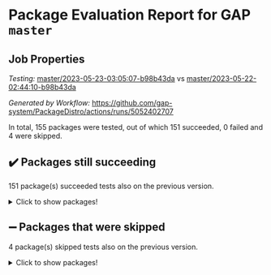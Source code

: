 # Package Evaluation Report for GAP `master`

## Job Properties

*Testing:* [master/2023-05-23-03:05:07-b98b43da](https://github.com/gap-system/PackageDistro/blob/data/reports/master/2023-05-23-03:05:07-b98b43da) vs [master/2023-05-22-02:44:10-b98b43da](https://github.com/gap-system/PackageDistro/blob/data/reports/master/2023-05-22-02:44:10-b98b43da)

*Generated by Workflow:* https://github.com/gap-system/PackageDistro/actions/runs/5052402707

In total, 155 packages were tested, out of which 151 succeeded, 0 failed and 4 were skipped.

## :heavy_check_mark: Packages still succeeding

151 package(s) succeeded tests also on the previous version.
<details><summary>Click to show packages!</summary>

- 4ti2interface 2023.02-04 [(success)](https://github.com/gap-system/PackageDistro/actions/runs/5052402707/jobs/9065540712)
- ace 5.6.2 [(success)](https://github.com/gap-system/PackageDistro/actions/runs/5052402707/jobs/9065540778)
- aclib 1.3.2 [(success)](https://github.com/gap-system/PackageDistro/actions/runs/5052402707/jobs/9065540824)
- agt 0.3.1 [(success)](https://github.com/gap-system/PackageDistro/actions/runs/5052402707/jobs/9065540879)
- alnuth 3.2.1 [(success)](https://github.com/gap-system/PackageDistro/actions/runs/5052402707/jobs/9065540934)
- anupq 3.3.0 [(success)](https://github.com/gap-system/PackageDistro/actions/runs/5052402707/jobs/9065540984)
- atlasrep 2.1.6 [(success)](https://github.com/gap-system/PackageDistro/actions/runs/5052402707/jobs/9065541036)
- autodoc 2022.10.20 [(success)](https://github.com/gap-system/PackageDistro/actions/runs/5052402707/jobs/9065541103)
- automata 1.15 [(success)](https://github.com/gap-system/PackageDistro/actions/runs/5052402707/jobs/9065541165)
- automgrp 1.3.2 [(success)](https://github.com/gap-system/PackageDistro/actions/runs/5052402707/jobs/9065541234)
- autpgrp 1.11 [(success)](https://github.com/gap-system/PackageDistro/actions/runs/5052402707/jobs/9065541302)
- cap 2023.05-11 [(success)](https://github.com/gap-system/PackageDistro/actions/runs/5052402707/jobs/9065541366)
- caratinterface 2.3.5 [(success)](https://github.com/gap-system/PackageDistro/actions/runs/5052402707/jobs/9065541436)
- cddinterface 2022.11.01 [(success)](https://github.com/gap-system/PackageDistro/actions/runs/5052402707/jobs/9065541505)
- circle 1.6.6 [(success)](https://github.com/gap-system/PackageDistro/actions/runs/5052402707/jobs/9065541583)
- classicpres 1.22 [(success)](https://github.com/gap-system/PackageDistro/actions/runs/5052402707/jobs/9065541650)
- cohomolo 1.6.11 [(success)](https://github.com/gap-system/PackageDistro/actions/runs/5052402707/jobs/9065541732)
- congruence 1.2.5 [(success)](https://github.com/gap-system/PackageDistro/actions/runs/5052402707/jobs/9065541822)
- corelg 1.56 [(success)](https://github.com/gap-system/PackageDistro/actions/runs/5052402707/jobs/9065541889)
- crime 1.6 [(success)](https://github.com/gap-system/PackageDistro/actions/runs/5052402707/jobs/9065541957)
- crisp 1.4.6 [(success)](https://github.com/gap-system/PackageDistro/actions/runs/5052402707/jobs/9065542039)
- crypting 0.10.4 [(success)](https://github.com/gap-system/PackageDistro/actions/runs/5052402707/jobs/9065542115)
- cryst 4.1.26 [(success)](https://github.com/gap-system/PackageDistro/actions/runs/5052402707/jobs/9065542207)
- crystcat 1.1.10 [(success)](https://github.com/gap-system/PackageDistro/actions/runs/5052402707/jobs/9065542292)
- ctbllib 1.3.6 [(success)](https://github.com/gap-system/PackageDistro/actions/runs/5052402707/jobs/9065542369)
- cubefree 1.19 [(success)](https://github.com/gap-system/PackageDistro/actions/runs/5052402707/jobs/9065542435)
- curlinterface 2.3.2 [(success)](https://github.com/gap-system/PackageDistro/actions/runs/5052402707/jobs/9065542521)
- cvec 2.8.1 [(success)](https://github.com/gap-system/PackageDistro/actions/runs/5052402707/jobs/9065542580)
- datastructures 0.3.0 [(success)](https://github.com/gap-system/PackageDistro/actions/runs/5052402707/jobs/9065542650)
- deepthought 1.0.6 [(success)](https://github.com/gap-system/PackageDistro/actions/runs/5052402707/jobs/9065542710)
- design 1.8 [(success)](https://github.com/gap-system/PackageDistro/actions/runs/5052402707/jobs/9065542777)
- difsets 2.3.1 [(success)](https://github.com/gap-system/PackageDistro/actions/runs/5052402707/jobs/9065542836)
- digraphs 1.6.2 [(success)](https://github.com/gap-system/PackageDistro/actions/runs/5052402707/jobs/9065542897)
- edim 1.3.7 [(success)](https://github.com/gap-system/PackageDistro/actions/runs/5052402707/jobs/9065542952)
- example 4.3.4 [(success)](https://github.com/gap-system/PackageDistro/actions/runs/5052402707/jobs/9065543015)
- examplesforhomalg 2023.02-04 [(success)](https://github.com/gap-system/PackageDistro/actions/runs/5052402707/jobs/9065543104)
- factint 1.6.3 [(success)](https://github.com/gap-system/PackageDistro/actions/runs/5052402707/jobs/9065543180)
- ferret 1.0.9 [(success)](https://github.com/gap-system/PackageDistro/actions/runs/5052402707/jobs/9065543249)
- fga 1.5.0 [(success)](https://github.com/gap-system/PackageDistro/actions/runs/5052402707/jobs/9065543320)
- fining 1.5.5 [(success)](https://github.com/gap-system/PackageDistro/actions/runs/5052402707/jobs/9065543425)
- float 1.0.3 [(success)](https://github.com/gap-system/PackageDistro/actions/runs/5052402707/jobs/9065543502)
- format 1.4.3 [(success)](https://github.com/gap-system/PackageDistro/actions/runs/5052402707/jobs/9065543576)
- forms 1.2.9 [(success)](https://github.com/gap-system/PackageDistro/actions/runs/5052402707/jobs/9065543667)
- fplsa 1.2.6 [(success)](https://github.com/gap-system/PackageDistro/actions/runs/5052402707/jobs/9065543748)
- fr 2.4.12 [(success)](https://github.com/gap-system/PackageDistro/actions/runs/5052402707/jobs/9065543806)
- francy 2.0.3 [(success)](https://github.com/gap-system/PackageDistro/actions/runs/5052402707/jobs/9065543880)
- fwtree 1.3 [(success)](https://github.com/gap-system/PackageDistro/actions/runs/5052402707/jobs/9065543962)
- gapdoc 1.6.6 [(success)](https://github.com/gap-system/PackageDistro/actions/runs/5052402707/jobs/9065544050)
- gauss 2023.02-04 [(success)](https://github.com/gap-system/PackageDistro/actions/runs/5052402707/jobs/9065544122)
- gaussforhomalg 2023.02-04 [(success)](https://github.com/gap-system/PackageDistro/actions/runs/5052402707/jobs/9065544184)
- gbnp 1.0.5 [(success)](https://github.com/gap-system/PackageDistro/actions/runs/5052402707/jobs/9065544254)
- generalizedmorphismsforcap 2023.03-01 [(success)](https://github.com/gap-system/PackageDistro/actions/runs/5052402707/jobs/9065544328)
- genss 1.6.8 [(success)](https://github.com/gap-system/PackageDistro/actions/runs/5052402707/jobs/9065544413)
- gradedmodules 2023.02-04 [(success)](https://github.com/gap-system/PackageDistro/actions/runs/5052402707/jobs/9065544470)
- gradedringforhomalg 2023.02-04 [(success)](https://github.com/gap-system/PackageDistro/actions/runs/5052402707/jobs/9065544550)
- grape 4.9.0 [(success)](https://github.com/gap-system/PackageDistro/actions/runs/5052402707/jobs/9065544625)
- groupoids 1.73 [(success)](https://github.com/gap-system/PackageDistro/actions/runs/5052402707/jobs/9065544700)
- grpconst 2.6.4 [(success)](https://github.com/gap-system/PackageDistro/actions/runs/5052402707/jobs/9065544775)
- guarana 0.96.3 [(success)](https://github.com/gap-system/PackageDistro/actions/runs/5052402707/jobs/9065544858)
- guava 3.18 [(success)](https://github.com/gap-system/PackageDistro/actions/runs/5052402707/jobs/9065544943)
- hap 1.55 [(success)](https://github.com/gap-system/PackageDistro/actions/runs/5052402707/jobs/9065545010)
- hapcryst 0.1.15 [(success)](https://github.com/gap-system/PackageDistro/actions/runs/5052402707/jobs/9065545085)
- hecke 1.5.3 [(success)](https://github.com/gap-system/PackageDistro/actions/runs/5052402707/jobs/9065545151)
- help 3.5 [(success)](https://github.com/gap-system/PackageDistro/actions/runs/5052402707/jobs/9065545233)
- homalg 2023.02-05 [(success)](https://github.com/gap-system/PackageDistro/actions/runs/5052402707/jobs/9065545314)
- homalgtocas 2023.02-04 [(success)](https://github.com/gap-system/PackageDistro/actions/runs/5052402707/jobs/9065545389)
- idrel 2.45 [(success)](https://github.com/gap-system/PackageDistro/actions/runs/5052402707/jobs/9065545458)
- images 1.3.1 [(success)](https://github.com/gap-system/PackageDistro/actions/runs/5052402707/jobs/9065545506)
- intpic 0.3.0 [(success)](https://github.com/gap-system/PackageDistro/actions/runs/5052402707/jobs/9065545558)
- io 4.8.1 [(success)](https://github.com/gap-system/PackageDistro/actions/runs/5052402707/jobs/9065545612)
- io_forhomalg 2023.02-04 [(success)](https://github.com/gap-system/PackageDistro/actions/runs/5052402707/jobs/9065545695)
- irredsol 1.4.4 [(success)](https://github.com/gap-system/PackageDistro/actions/runs/5052402707/jobs/9065545747)
- json 2.1.1 [(success)](https://github.com/gap-system/PackageDistro/actions/runs/5052402707/jobs/9065545807)
- jupyterkernel 1.5.0 [(success)](https://github.com/gap-system/PackageDistro/actions/runs/5052402707/jobs/9065545849)
- jupyterviz 1.5.6 [(success)](https://github.com/gap-system/PackageDistro/actions/runs/5052402707/jobs/9065545917)
- kan 1.35 [(success)](https://github.com/gap-system/PackageDistro/actions/runs/5052402707/jobs/9065545986)
- kbmag 1.5.11 [(success)](https://github.com/gap-system/PackageDistro/actions/runs/5052402707/jobs/9065546063)
- laguna 3.9.6 [(success)](https://github.com/gap-system/PackageDistro/actions/runs/5052402707/jobs/9065546119)
- liealgdb 2.2.1 [(success)](https://github.com/gap-system/PackageDistro/actions/runs/5052402707/jobs/9065546183)
- liepring 2.8 [(success)](https://github.com/gap-system/PackageDistro/actions/runs/5052402707/jobs/9065546253)
- liering 2.4.2 [(success)](https://github.com/gap-system/PackageDistro/actions/runs/5052402707/jobs/9065546306)
- linearalgebraforcap 2023.05-05 [(success)](https://github.com/gap-system/PackageDistro/actions/runs/5052402707/jobs/9065546378)
- localizeringforhomalg 2023.02-04 [(success)](https://github.com/gap-system/PackageDistro/actions/runs/5052402707/jobs/9065546451)
- loops 3.4.3 [(success)](https://github.com/gap-system/PackageDistro/actions/runs/5052402707/jobs/9065546514)
- lpres 1.0.3 [(success)](https://github.com/gap-system/PackageDistro/actions/runs/5052402707/jobs/9065546571)
- majoranaalgebras 1.5.1 [(success)](https://github.com/gap-system/PackageDistro/actions/runs/5052402707/jobs/9065546628)
- mapclass 1.4.6 [(success)](https://github.com/gap-system/PackageDistro/actions/runs/5052402707/jobs/9065546691)
- matgrp 0.70 [(success)](https://github.com/gap-system/PackageDistro/actions/runs/5052402707/jobs/9065546744)
- matricesforhomalg 2023.02-04 [(success)](https://github.com/gap-system/PackageDistro/actions/runs/5052402707/jobs/9065546798)
- modisom 2.5.4 [(success)](https://github.com/gap-system/PackageDistro/actions/runs/5052402707/jobs/9065546846)
- modulepresentationsforcap 2023.05-01 [(success)](https://github.com/gap-system/PackageDistro/actions/runs/5052402707/jobs/9065546909)
- modules 2023.02-04 [(success)](https://github.com/gap-system/PackageDistro/actions/runs/5052402707/jobs/9065546969)
- monoidalcategories 2023.05-03 [(success)](https://github.com/gap-system/PackageDistro/actions/runs/5052402707/jobs/9065547039)
- nconvex 2022.09-01 [(success)](https://github.com/gap-system/PackageDistro/actions/runs/5052402707/jobs/9065547109)
- nilmat 1.4.2 [(success)](https://github.com/gap-system/PackageDistro/actions/runs/5052402707/jobs/9065547168)
- nock 1.5 [(success)](https://github.com/gap-system/PackageDistro/actions/runs/5052402707/jobs/9065547232)
- normalizinterface 1.3.6 [(success)](https://github.com/gap-system/PackageDistro/actions/runs/5052402707/jobs/9065547303)
- nq 2.5.10 [(success)](https://github.com/gap-system/PackageDistro/actions/runs/5052402707/jobs/9065547372)
- numericalsgps 1.3.1 [(success)](https://github.com/gap-system/PackageDistro/actions/runs/5052402707/jobs/9065547427)
- openmath 11.5.3 [(success)](https://github.com/gap-system/PackageDistro/actions/runs/5052402707/jobs/9065547492)
- orb 4.9.0 [(success)](https://github.com/gap-system/PackageDistro/actions/runs/5052402707/jobs/9065547562)
- packagemanager 1.4.1 [(success)](https://github.com/gap-system/PackageDistro/actions/runs/5052402707/jobs/9065547622)
- patternclass 2.4.3 [(success)](https://github.com/gap-system/PackageDistro/actions/runs/5052402707/jobs/9065547673)
- permut 2.0.4 [(success)](https://github.com/gap-system/PackageDistro/actions/runs/5052402707/jobs/9065547717)
- polenta 1.3.10 [(success)](https://github.com/gap-system/PackageDistro/actions/runs/5052402707/jobs/9065547795)
- polymaking 0.8.6 [(success)](https://github.com/gap-system/PackageDistro/actions/runs/5052402707/jobs/9065547858)
- primgrp 3.4.4 [(success)](https://github.com/gap-system/PackageDistro/actions/runs/5052402707/jobs/9065547919)
- profiling 2.5.2 [(success)](https://github.com/gap-system/PackageDistro/actions/runs/5052402707/jobs/9065547991)
- qpa 1.34 [(success)](https://github.com/gap-system/PackageDistro/actions/runs/5052402707/jobs/9065548066)
- quagroup 1.8.3 [(success)](https://github.com/gap-system/PackageDistro/actions/runs/5052402707/jobs/9065548137)
- radiroot 2.9 [(success)](https://github.com/gap-system/PackageDistro/actions/runs/5052402707/jobs/9065548216)
- rcwa 4.7.1 [(success)](https://github.com/gap-system/PackageDistro/actions/runs/5052402707/jobs/9065548288)
- rds 1.8 [(success)](https://github.com/gap-system/PackageDistro/actions/runs/5052402707/jobs/9065548365)
- recog 1.4.2 [(success)](https://github.com/gap-system/PackageDistro/actions/runs/5052402707/jobs/9065548453)
- repndecomp 1.3.0 [(success)](https://github.com/gap-system/PackageDistro/actions/runs/5052402707/jobs/9065548527)
- repsn 3.1.1 [(success)](https://github.com/gap-system/PackageDistro/actions/runs/5052402707/jobs/9065548622)
- resclasses 4.7.3 [(success)](https://github.com/gap-system/PackageDistro/actions/runs/5052402707/jobs/9065548712)
- ringsforhomalg 2023.02-05 [(success)](https://github.com/gap-system/PackageDistro/actions/runs/5052402707/jobs/9065548786)
- sco 2023.02-04 [(success)](https://github.com/gap-system/PackageDistro/actions/runs/5052402707/jobs/9065548860)
- scscp 2.4.1 [(success)](https://github.com/gap-system/PackageDistro/actions/runs/5052402707/jobs/9065548940)
- semigroups 5.2.1 [(success)](https://github.com/gap-system/PackageDistro/actions/runs/5052402707/jobs/9065549006)
- sglppow 2.3 [(success)](https://github.com/gap-system/PackageDistro/actions/runs/5052402707/jobs/9065549084)
- sgpviz 0.999.5 [(success)](https://github.com/gap-system/PackageDistro/actions/runs/5052402707/jobs/9065549153)
- simpcomp 2.1.14 [(success)](https://github.com/gap-system/PackageDistro/actions/runs/5052402707/jobs/9065549220)
- singular 2023.02.09 [(success)](https://github.com/gap-system/PackageDistro/actions/runs/5052402707/jobs/9065549285)
- sl2reps 1.1 [(success)](https://github.com/gap-system/PackageDistro/actions/runs/5052402707/jobs/9065549371)
- sla 1.5.3 [(success)](https://github.com/gap-system/PackageDistro/actions/runs/5052402707/jobs/9065549442)
- smallgrp 1.5.3 [(success)](https://github.com/gap-system/PackageDistro/actions/runs/5052402707/jobs/9065549525)
- smallsemi 0.6.13 [(success)](https://github.com/gap-system/PackageDistro/actions/runs/5052402707/jobs/9065549620)
- sonata 2.9.6 [(success)](https://github.com/gap-system/PackageDistro/actions/runs/5052402707/jobs/9065549705)
- sophus 1.27 [(success)](https://github.com/gap-system/PackageDistro/actions/runs/5052402707/jobs/9065549781)
- spinsym 1.5.2 [(success)](https://github.com/gap-system/PackageDistro/actions/runs/5052402707/jobs/9065549865)
- standardff 0.9.4 [(success)](https://github.com/gap-system/PackageDistro/actions/runs/5052402707/jobs/9065549937)
- symbcompcc 1.3.2 [(success)](https://github.com/gap-system/PackageDistro/actions/runs/5052402707/jobs/9065550011)
- thelma 1.3 [(success)](https://github.com/gap-system/PackageDistro/actions/runs/5052402707/jobs/9065550071)
- tomlib 1.2.9 [(success)](https://github.com/gap-system/PackageDistro/actions/runs/5052402707/jobs/9065550161)
- toolsforhomalg 2023.05-01 [(success)](https://github.com/gap-system/PackageDistro/actions/runs/5052402707/jobs/9065550227)
- toric 1.9.5 [(success)](https://github.com/gap-system/PackageDistro/actions/runs/5052402707/jobs/9065550309)
- toricvarieties 2022.07.13 [(success)](https://github.com/gap-system/PackageDistro/actions/runs/5052402707/jobs/9065550391)
- transgrp 3.6.4 [(success)](https://github.com/gap-system/PackageDistro/actions/runs/5052402707/jobs/9065550455)
- ugaly 4.0.3 [(success)](https://github.com/gap-system/PackageDistro/actions/runs/5052402707/jobs/9065550529)
- unipot 1.5 [(success)](https://github.com/gap-system/PackageDistro/actions/runs/5052402707/jobs/9065550609)
- unitlib 4.2.0 [(success)](https://github.com/gap-system/PackageDistro/actions/runs/5052402707/jobs/9065550683)
- utils 0.82 [(success)](https://github.com/gap-system/PackageDistro/actions/runs/5052402707/jobs/9065550776)
- uuid 0.7 [(success)](https://github.com/gap-system/PackageDistro/actions/runs/5052402707/jobs/9065550852)
- walrus 0.9991 [(success)](https://github.com/gap-system/PackageDistro/actions/runs/5052402707/jobs/9065550942)
- wedderga 4.10.4 [(success)](https://github.com/gap-system/PackageDistro/actions/runs/5052402707/jobs/9065551032)
- xmod 2.91 [(success)](https://github.com/gap-system/PackageDistro/actions/runs/5052402707/jobs/9065551108)
- xmodalg 1.23 [(success)](https://github.com/gap-system/PackageDistro/actions/runs/5052402707/jobs/9065551194)
- yangbaxter 0.10.3 [(success)](https://github.com/gap-system/PackageDistro/actions/runs/5052402707/jobs/9065551269)
- zeromqinterface 0.14 [(success)](https://github.com/gap-system/PackageDistro/actions/runs/5052402707/jobs/9065551363)
</details>

## :heavy_minus_sign: Packages that were skipped

4 package(s) skipped tests also on the previous version.
<details><summary>Click to show packages!</summary>

- browse 1.8.21 [(skipped)](https://github.com/gap-system/PackageDistro/actions/runs/5052402707/jobs/9065209489)
- itc 1.5.1 [(skipped)](https://github.com/gap-system/PackageDistro/actions/runs/5052402707/jobs/9065209489)
- polycyclic 2.16 [(skipped)](https://github.com/gap-system/PackageDistro/actions/runs/5052402707/jobs/9065209489)
- xgap 4.31 [(skipped)](https://github.com/gap-system/PackageDistro/actions/runs/5052402707/jobs/9065209489)
</details>

